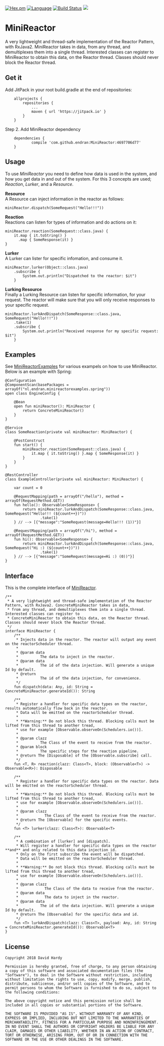 [![Hex.pm](https://img.shields.io/hexpm/l/plug.svg)](http://www.apache.org/licenses/LICENSE-2.0)
[![Language](https://img.shields.io/badge/language-kotlin-yellowgreen.svg)](https://www.google.nl/search?q=kotlin)
[![Build Status](https://travis-ci.org/Endran/MiniReactor.svg?branch=develop)](https://travis-ci.org/Endran/MiniReactor)
[![](https://jitpack.io/v/endran/MiniReactor.svg)](https://jitpack.io/#endran/MiniReactor)
# MiniReactor

A very lightweight and thread-safe implementation of the Reactor Pattern, with RxJava2.
MiniReactor takes in data, from any thread, and demultiplexes them into a single thread.
Interested classes can register to MiniReactor to obtain this data, on the Reactor thread.
Classes should never block the Reactor thread.

## Get it

Add JitPack in your root build.gradle at the end of repositories:

```
	allprojects {
		repositories {
			...
			maven { url 'https://jitpack.io' }
		}
	}
```

Step 2. Add MiniReactor dependency

```
	dependencies {
	        compile 'com.github.endran:MiniReactor:4697706d77'
	}
```

## Usage

To use *MiniReactor* you need to define how data is used in the system,
and how you get data in and out of the system. For this 3 concepts are used;
_Reaction_, _Lurker_, and a _Resource_.

**Resource**<br>
A Resource can inject information in the reactor as follows:
```
miniReactor.dispatch(SomeRequest("Hello!!!"))
```

**Reaction**<br>
Reactions can listen for types of information and do actions on it:
```
miniReactor.reaction(SomeRequest::class.java) {
    it.map { it.toString() }
      .map { SomeResponse(it) }
}
```

**Lurker**<br>
A Lurker can lister for specific infomation, and consume it.
```
miniReactor.lurker(Object::class.java)
    .subscribe {
        System.out.println("Dispatched to the reactor: $it")
    }
```

**Lurking Resource**<br>
Finally a Lurking Resource can listen for specific information, for your request.
The reactor will make sure that you will only receive responses to your specific request.
```
miniReactor.lurkAndDispatch(SomeResponse::class.java, SomeRequest("Hello!!!"))
    .take(1)
    .subscribe {
        System.out.println("Received response for my specific request: $it")
    }
```

## Examples

See [MiniReactorExamples](https://github.com/Endran/MiniReactorExamples) for various exampels on how to use MiniReactor. Below is an example with Spring:

```
@Configuration
@ComponentScan(basePackages = arrayOf("nl.endran.minireactorexamples.spring"))
open class EngineConfig {

    @Bean
    open fun miniReactor(): MiniReactor {
        return ConcreteMiniReactor()
    }
}

@Service
class SomeReaction(private val miniReactor: MiniReactor) {

    @PostConstruct
    fun start() {
        miniReactor.reaction(SomeRequest::class.java) {
            it.map { it.toString() }.map { SomeResponse(it) }
        }
    }
}

@RestController
class ExampleController(private val miniReactor: MiniReactor) {

    var count = 0

    @RequestMapping(path = arrayOf("/hello"), method = arrayOf(RequestMethod.GET))
    fun hello(): Observable<SomeResponse> {
        return miniReactor.lurkAndDispatch(SomeResponse::class.java, SomeRequest("Hello!!! (${count++})"))
                .take(1)
    } // --> [{"message":"SomeRequest(message=Hello!!! (1))"}]

    @RequestMapping(path = arrayOf("/hi"), method = arrayOf(RequestMethod.GET))
    fun hi(): Observable<SomeResponse> {
        return miniReactor.lurkAndDispatch(SomeResponse::class.java, SomeRequest("Hi :) (${count++})"))
                .take(1)
    } // --> [{"message":"SomeRequest(message=Hi :) (0))"}]
}
```


## Interface

This is the complete interface of [MiniReactor](https://github.com/Endran/MiniReactor/blob/develop/minireactor/src/main/kotlin/nl/endran/minireactor/MiniReactor.kt).

```
/**
 * A very lightweight and thread-safe implementation of the Reactor Pattern, with RxJava2. ConcreteMiniReactor takes in data,
 * from any thread, and demultiplexes them into a single thread. Interested classes can register to
 * ConcreteMiniReactor to obtain this data, on the Reactor thread. Classes should never block the Reactor thread.
 */
interface MiniReactor {
    /**
     * Injects data in the reactor. The reactor will output any event on the reactorScheduler thread.
     *
     * @param data
     *          The data to inject in the reactor.
     * @param data
     *          The id of the data injection. Will generate a unique Id by default.
     * @return
     *          The id of the data injection, for convenience.
     */
    fun dispatch(data: Any, id: String = ConcreteMiniReactor.generateId()): String

    /**
     * Register a handler for specific data types on the reactor, results automatically flow back in the reactor.
     * Data will be emitted on the reactorScheduler thread.
     *
     * **Warning:** Do not block this thread. Blocking calls must be lifted from this thread to another tread,
     * use for example [Observable.observeOn(Schedulers.io())].
     *
     * @param clazz
     *          The Class of the event to receive from the reactor.
     * @param block
     *          The specific steps for the reaction pipeline.
     * @return The [Disposable] of the [Observable.subscribe] call.
     */
    fun <T, R> reaction(clazz: Class<T>, block: (Observable<T>) -> Observable<R>): Disposable

    /**
     * Register a handler for specific data types on the reactor. Data will be emitted on the reactorScheduler thread.
     *
     * **Warning:** Do not block this thread. Blocking calls must be lifted from this thread to another tread,
     * use for example [Observable.observeOn(Schedulers.io())].
     *
     * @param clazz
     *            The Class of the event to receive from the reactor.
     * @return The [Observable] for the specific events.
     */
    fun <T> lurker(clazz: Class<T>): Observable<T>

    /**
     * A combination of [lurker] and [dispatch].
     * Will register a handler for specific data types on the reactor **and** and only related to this data injection id.
     * Only on the first subscribe the event will be dispatched.
     * Data will be emitted on the reactorScheduler thread.
     *
     * **Warning:** Do not block this thread. Blocking calls must be lifted from this thread to another tread,
     * use for example [Observable.observeOn(Schedulers.io())].
     *
     * @param clazz
     *            The Class of the data to receive from the reactor.
     * @param data
     *            The data to inject in the reactor.
     * @param data
     *          The id of the data injection. Will generate a unique Id by default.
     * @return The [Observable] for the specific data and id.
     */
    fun <T> lurkAndDispatch(clazz: Class<T>, payload: Any, id: String = ConcreteMiniReactor.generateId()): Observable<T>
}
```

## License

```
Copyright 2018 David Hardy

Permission is hereby granted, free of charge, to any person obtaining a copy of this software and associated documentation files (the "Software"), to deal in the Software without restriction, including without limitation the rights to use, copy, modify, merge, publish, distribute, sublicense, and/or sell copies of the Software, and to permit persons to whom the Software is furnished to do so, subject to the following conditions:

The above copyright notice and this permission notice shall be included in all copies or substantial portions of the Software.

THE SOFTWARE IS PROVIDED "AS IS", WITHOUT WARRANTY OF ANY KIND, EXPRESS OR IMPLIED, INCLUDING BUT NOT LIMITED TO THE WARRANTIES OF MERCHANTABILITY, FITNESS FOR A PARTICULAR PURPOSE AND NONINFRINGEMENT. IN NO EVENT SHALL THE AUTHORS OR COPYRIGHT HOLDERS BE LIABLE FOR ANY CLAIM, DAMAGES OR OTHER LIABILITY, WHETHER IN AN ACTION OF CONTRACT, TORT OR OTHERWISE, ARISING FROM, OUT OF OR IN CONNECTION WITH THE SOFTWARE OR THE USE OR OTHER DEALINGS IN THE SOFTWARE.
```
